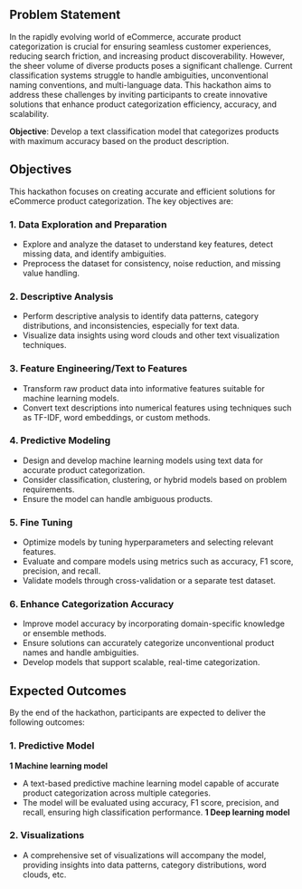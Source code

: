 ## Problem Statement

In the rapidly evolving world of eCommerce, accurate product categorization is crucial for ensuring seamless customer experiences, reducing search friction, and increasing product discoverability. However, the sheer volume of diverse products poses a significant challenge. Current classification systems struggle to handle ambiguities, unconventional naming conventions, and multi-language data. This hackathon aims to address these challenges by inviting participants to create innovative solutions that enhance product categorization efficiency, accuracy, and scalability.

**Objective**: Develop a text classification model that categorizes products with maximum accuracy based on the product description.

## Objectives

This hackathon focuses on creating accurate and efficient solutions for eCommerce product categorization. The key objectives are:

### 1. Data Exploration and Preparation
- Explore and analyze the dataset to understand key features, detect missing data, and identify ambiguities.
- Preprocess the dataset for consistency, noise reduction, and missing value handling.

### 2. Descriptive Analysis
- Perform descriptive analysis to identify data patterns, category distributions, and inconsistencies, especially for text data.
- Visualize data insights using word clouds and other text visualization techniques.

### 3. Feature Engineering/Text to Features
- Transform raw product data into informative features suitable for machine learning models.
- Convert text descriptions into numerical features using techniques such as TF-IDF, word embeddings, or custom methods.

### 4. Predictive Modeling
- Design and develop machine learning models using text data for accurate product categorization.
- Consider classification, clustering, or hybrid models based on problem requirements.
- Ensure the model can handle ambiguous products.

### 5. Fine Tuning
- Optimize models by tuning hyperparameters and selecting relevant features.
- Evaluate and compare models using metrics such as accuracy, F1 score, precision, and recall.
- Validate models through cross-validation or a separate test dataset.

### 6. Enhance Categorization Accuracy
- Improve model accuracy by incorporating domain-specific knowledge or ensemble methods.
- Ensure solutions can accurately categorize unconventional product names and handle ambiguities.
- Develop models that support scalable, real-time categorization.

## Expected Outcomes

By the end of the hackathon, participants are expected to deliver the following outcomes:

### 1. Predictive Model
**1 Machine learning model**
- A text-based predictive machine learning model capable of accurate product categorization across multiple categories.
- The model will be evaluated using accuracy, F1 score, precision, and recall, ensuring high classification performance.
**1 Deep learning model**



### 2. Visualizations
- A comprehensive set of visualizations will accompany the model, providing insights into data patterns, category distributions, word clouds, etc.



